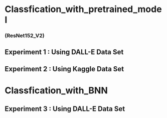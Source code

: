 # Classfication_with_pretrained_model<br>
### (ResNet152_V2)
## Experiment 1 : Using DALL-E Data Set <br>
## Experiment 2 : Using Kaggle Data Set <br>
# Classfication_with_BNN<br>
## Experiment 3 : Using DALL-E Data Set
